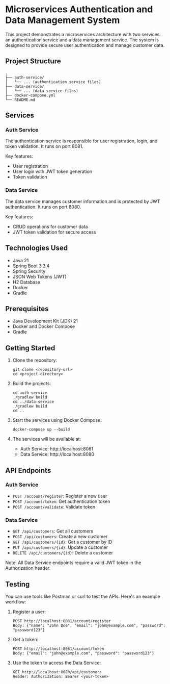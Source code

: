 # Microservices Authentication and Data Management System

This project demonstrates a microservices architecture with two services: an authentication service and a data management service. The system is designed to provide secure user authentication and manage customer data.

## Project Structure

```
.
├── auth-service/
│   └── ... (authentication service files)
├── data-service/
│   └── ... (data service files)
├── docker-compose.yml
└── README.md
```

## Services

### Auth Service

The authentication service is responsible for user registration, login, and token validation. It runs on port 8081.

Key features:
- User registration
- User login with JWT token generation
- Token validation

### Data Service

The data service manages customer information and is protected by JWT authentication. It runs on port 8080.

Key features:
- CRUD operations for customer data
- JWT token validation for secure access

## Technologies Used

- Java 21
- Spring Boot 3.3.4
- Spring Security
- JSON Web Tokens (JWT)
- H2 Database
- Docker
- Gradle

## Prerequisites

- Java Development Kit (JDK) 21
- Docker and Docker Compose
- Gradle

## Getting Started

1. Clone the repository:
   ```
   git clone <repository-url>
   cd <project-directory>
   ```

2. Build the projects:
   ```
   cd auth-service
   ./gradlew build
   cd ../data-service
   ./gradlew build
   cd ..
   ```

3. Start the services using Docker Compose:
   ```
   docker-compose up --build
   ```

4. The services will be available at:
    - Auth Service: http://localhost:8081
    - Data Service: http://localhost:8080

## API Endpoints

### Auth Service

- `POST /account/register`: Register a new user
- `POST /account/token`: Get authentication token
- `POST /account/validate`: Validate token

### Data Service

- `GET /api/customers`: Get all customers
- `POST /api/customers`: Create a new customer
- `GET /api/customers/{id}`: Get a customer by ID
- `PUT /api/customers/{id}`: Update a customer
- `DELETE /api/customers/{id}`: Delete a customer

Note: All Data Service endpoints require a valid JWT token in the Authorization header.

## Testing

You can use tools like Postman or curl to test the APIs. Here's an example workflow:

1. Register a user:
   ```
   POST http://localhost:8081/account/register
   Body: {"name": "John Doe", "email": "john@example.com", "password": "password123"}
   ```

2. Get a token:
   ```
   POST http://localhost:8081/account/token
   Body: {"email": "john@example.com", "password": "password123"}
   ```

3. Use the token to access the Data Service:
   ```
   GET http://localhost:8080/api/customers
   Header: Authorization: Bearer <your-token>
   ```
